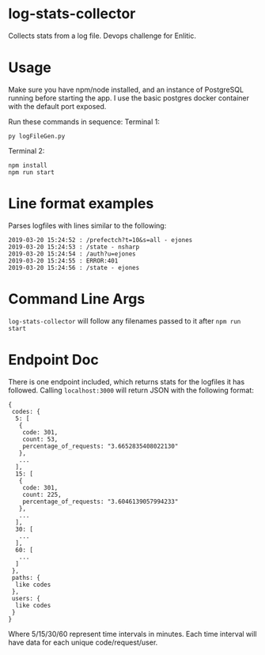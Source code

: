 # log-stats-collector
Collects stats from a log file. Devops challenge for Enlitic.

# Usage
Make sure you have npm/node installed, and an instance of PostgreSQL running before starting the app.
I use the basic postgres docker container with the default port exposed.

Run these commands in sequence:
Terminal 1:
```
py logFileGen.py
```
Terminal 2:
```
npm install
npm run start
```

# Line format examples
Parses logfiles with lines similar to the following:
```
2019-03-20 15:24:52 : /prefectch?t=10&s=all - ejones
2019-03-20 15:24:53 : /state - nsharp
2019-03-20 15:24:54 : /auth?u=ejones
2019-03-20 15:24:55 : ERROR:401
2019-03-20 15:24:56 : /state - ejones
```

# Command Line Args
`log-stats-collector` will follow any filenames passed to it after `npm run start`

# Endpoint Doc
There is one endpoint included, which returns stats for the logfiles it has followed.
Calling `localhost:3000` will return JSON with the following format:
```
{
 codes: {
  5: [
   {
    code: 301,
    count: 53,
    percentage_of_requests: "3.6652835408022130"
   },
   ...
  ],
  15: [
   {
    code: 301,
    count: 225,
    percentage_of_requests: "3.6046139057994233"
   },
   ...
  ],
  30: [
   ...
  ],
  60: [
   ...
  ]
 },
 paths: {
  like codes
 },
 users: {
  like codes
 }
}
```
Where 5/15/30/60 represent time intervals in minutes. Each time interval will have data for each unique code/request/user.
